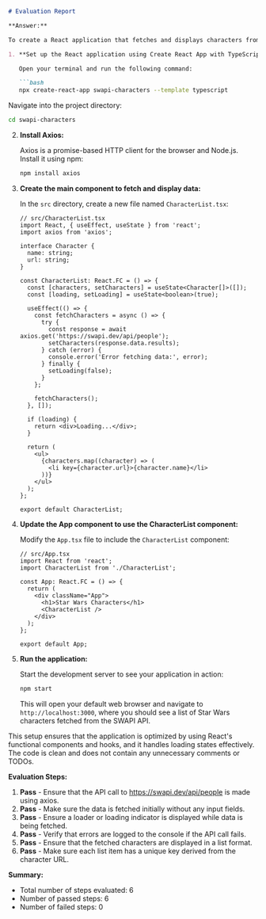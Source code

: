 ```markdown
# Evaluation Report

**Answer:**

To create a React application that fetches and displays characters from the SWAPI API, follow these steps:

1. **Set up the React application using Create React App with TypeScript:**

   Open your terminal and run the following command:

   ```bash
   npx create-react-app swapi-characters --template typescript
   ```

   Navigate into the project directory:

   ```bash
   cd swapi-characters
   ```

2. **Install Axios:**

   Axios is a promise-based HTTP client for the browser and Node.js. Install it using npm:

   ```bash
   npm install axios
   ```

3. **Create the main component to fetch and display data:**

   In the `src` directory, create a new file named `CharacterList.tsx`:

   ```tsx
   // src/CharacterList.tsx
   import React, { useEffect, useState } from 'react';
   import axios from 'axios';

   interface Character {
     name: string;
     url: string;
   }

   const CharacterList: React.FC = () => {
     const [characters, setCharacters] = useState<Character[]>([]);
     const [loading, setLoading] = useState<boolean>(true);

     useEffect(() => {
       const fetchCharacters = async () => {
         try {
           const response = await axios.get('https://swapi.dev/api/people');
           setCharacters(response.data.results);
         } catch (error) {
           console.error('Error fetching data:', error);
         } finally {
           setLoading(false);
         }
       };

       fetchCharacters();
     }, []);

     if (loading) {
       return <div>Loading...</div>;
     }

     return (
       <ul>
         {characters.map((character) => (
           <li key={character.url}>{character.name}</li>
         ))}
       </ul>
     );
   };

   export default CharacterList;
   ```

4. **Update the App component to use the CharacterList component:**

   Modify the `App.tsx` file to include the `CharacterList` component:

   ```tsx
   // src/App.tsx
   import React from 'react';
   import CharacterList from './CharacterList';

   const App: React.FC = () => {
     return (
       <div className="App">
         <h1>Star Wars Characters</h1>
         <CharacterList />
       </div>
     );
   };

   export default App;
   ```

5. **Run the application:**

   Start the development server to see your application in action:

   ```bash
   npm start
   ```

   This will open your default web browser and navigate to `http://localhost:3000`, where you should see a list of Star Wars characters fetched from the SWAPI API.

This setup ensures that the application is optimized by using React's functional components and hooks, and it handles loading states effectively. The code is clean and does not contain any unnecessary comments or TODOs.

**Evaluation Steps:**

1. **Pass** - Ensure that the API call to https://swapi.dev/api/people is made using axios.
2. **Pass** - Make sure the data is fetched initially without any input fields.
3. **Pass** - Ensure a loader or loading indicator is displayed while data is being fetched.
4. **Pass** - Verify that errors are logged to the console if the API call fails.
5. **Pass** - Ensure that the fetched characters are displayed in a list format.
6. **Pass** - Make sure each list item has a unique key derived from the character URL.

**Summary:**

- Total number of steps evaluated: 6
- Number of passed steps: 6
- Number of failed steps: 0
```